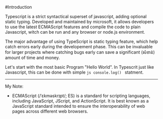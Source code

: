 #Introduction

Typescript is a strict syntactical superset of javascript, adding optional static typing. Developed and maintained by microsoft, it allows developers to use the latest ECMAScript features and compile the code to plain Javascript, witch can be run and any browser or node.js environment.

The major advantage of using TypeScript is static typing feature, which help catch errors early during the developement phase. 
This can be invaluable for larger projects where catching bugs early can save a significant (សំខាន់) amount of time and money.

Let's start with the most basic Program "Hello World". In Typescrit just like Javascript, this can be done with simple  ```js console.log() ``` statment.





--------------------------------------------------------------------------------------
My Note: 
- ECMAScript (/ˈɛkməskrɪpt/; ES) is a standard for scripting languages, including JavaScript, JScript, and ActionScript. It is best known as a JavaScript standard intended to ensure the interoperability of web pages across different web browsers.